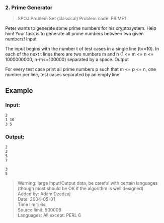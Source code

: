 ### 2. Prime Generator
> SPOJ Problem Set (classical)
> Problem code: PRIME1

Peter wants to generate some prime numbers for his cryptosystem. Help him! Your task is to generate all prime numbers between two given numbers!
Input

The input begins with the number t of test cases in a single line (t<=10). In each of the next t lines there are two numbers m and n (1 <= m <= n <= 1000000000, n-m<=100000) separated by a space.
Output

For every test case print all prime numbers p such that m <= p <= n, one number per line, test cases separated by an empty line.

Example
-------

### Input:
	2
	1 10
	3 5

### Output:
	2
	3
	5
	7
	
	3
	5

> Warning:      large Input/Output data, be careful with certain languages (though most should be OK if the algorithm is well designed)  
> Added by:	Adam Dzedzej  
> Date:	        2004-05-01  
> Time limit:	6s  
> Source limit:	50000B  
> Languages:	All except: PERL 6

